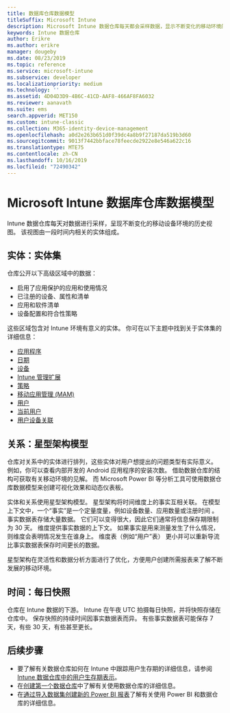 ```yaml
---
title: 数据库仓库数据模型
titleSuffix: Microsoft Intune
description: Microsoft Intune 数据仓库每天都会采样数据，显示不断变化的移动环境的历史视图。
keywords: Intune 数据仓库
author: Erikre
ms.author: erikre
manager: dougeby
ms.date: 08/23/2019
ms.topic: reference
ms.service: microsoft-intune
ms.subservice: developer
ms.localizationpriority: medium
ms.technology: ''
ms.assetid: 4D04D3D9-4B6C-41CD-AAF8-466AF8FA6032
ms.reviewer: aanavath
ms.suite: ems
search.appverid: MET150
ms.custom: intune-classic
ms.collection: M365-identity-device-management
ms.openlocfilehash: a0d2e263b651d0f39dc4a8b9f27187da519b3d60
ms.sourcegitcommit: 9013f7442bbface78feecde2922e8e546a622c16
ms.translationtype: MTE75
ms.contentlocale: zh-CN
ms.lasthandoff: 10/16/2019
ms.locfileid: "72490342"
---
```

# <a name="microsoft-intune-data-warehouse-data-model"></a>Microsoft Intune 数据库仓库数据模型

Intune 数据仓库每天对数据进行采样，呈现不断变化的移动设备环境的历史视图。 该视图由一段时间内相关的实体组成。

## <a name="entities-entity-sets"></a>实体：实体集

仓库公开以下高级区域中的数据：

- 启用了应用保护的应用和使用情况
- 已注册的设备、属性和清单
- 应用和软件清单
- 设备配置和符合性策略

这些区域包含对 Intune 环境有意义的实体。 你可在以下主题中找到关于实体集的详细信息：

- [应用程序](../reports-ref-application.md)
- [日期](reports-ref-date.md)
- [设备](reports-ref-devices.md)
- [Intune 管理扩展](reports-ref-intunemanagementextension.md)
- [策略](reports-ref-policy.md)
- [移动应用管理 (MAM)](../apps/app-management.md)
- [用户](reports-ref-user.md)
- [当前用户](../reports-ref-current-user.md)
- [用户设备关联](reports-ref-user-device.md)

## <a name="relationships-star-schema-model"></a>关系：星型架构模型

仓库对关系中的实体进行排列，这些实体对用户想提出的问题类型有实际意义。 例如，你可以查看内部开发的 Android 应用程序的安装次数。 借助数据仓库的结构可获取有关移动环境的见解。 而 Microsoft Power BI 等分析工具可使用数据仓库数据模型来创建可视化效果和动态仪表板。

实体和关系使用星型架构模型。 星型架构将时间维度上的事实互相关联。 在模型上下文中，一个“事实”是一个定量度量，例如设备数量、应用数量或注册时间  。 事实数据表存储大量数据。 它们可以变得很大，因此它们通常将信息保存期限制为 30 天。  维度提供事实数据的上下文。 如果事实是用来测量发生了什么情况，则维度会表明情况发生在谁身上。 维度表（例如“用户”表）  更小并可以重新导流比事实数据表保存时间更长的数据。 

星型架构在灵活性和数据分析方面进行了优化，方便用户创建所需报表来了解不断发展的移动环境。

## <a name="time-daily-snapshots"></a>时间：每日快照

仓库在 Intune 数据的下游。 Intune 在午夜 UTC 拍摄每日快照，并将快照存储在仓库中。 保存快照的持续时间因事实数据表而异。 有些事实数据表可能保存 7 天，有些 30 天，有些甚至更长。

## <a name="next-steps"></a>后续步骤

- 要了解有关数据仓库如何在 Intune 中跟踪用户生存期的详细信息，请参阅 [Intune 数据仓库中的用户生存期表示](reports-ref-user-timeline.md)。
- 在[创建第一个数据仓库](https://www.codeproject.com/Articles/652108/Create-First-Data-WareHouse)中了解有关使用数据仓库的详细信息。
- 在[通过导入数据集创建新的 Power BI 报表](https://powerbi.microsoft.com/documentation/powerbi-service-create-a-new-report/)了解有关使用 Power BI 和数据仓库的详细信息。 
